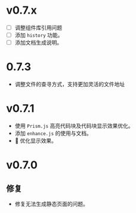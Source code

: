# v0.7.x

- [ ] 调整组件库引用问题
- [ ] 添加 `history` 功能。
- [ ] 添加文档生成说明。

# 0.7.3
- 调整文件的查寻方式，支持更加灵活的文件地址

# v0.7.1

- 使用 `Prism.js` 高亮代码块及代码块显示效果优化。
- 添加 `enhance.js` 的使用与文档。
- 💄 优化显示效果。

# v0.7.0

## 修复
- 修复无法生成静态页面的问题。